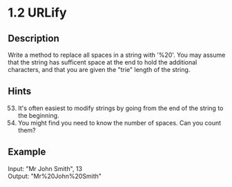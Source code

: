 # 1.2 URLify

## Description
Write a method to replace all spaces in a string with '%20'. You may assume that the string has sufficent space at the end to hold the additional characters, and that you are given the "trie" length of the string.  

## Hints
53. It's often easiest to modify strings by going from the end of the string to the beginning.  
118. You might find you need to know the number of spaces. Can you count them?  

## Example
Input: "Mr John Smith", 13  
Output: "Mr%20John%20Smith"  